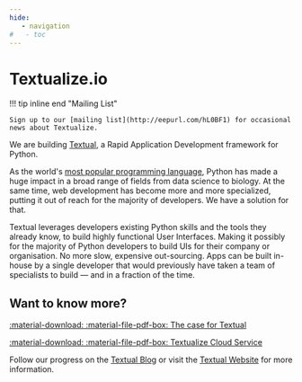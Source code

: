 ```yaml
---
hide:
   - navigation
#   - toc
---
```



# Textualize.io


!!! tip inline end "Mailing List"

    Sign up to our [mailing list](http://eepurl.com/hL0BF1) for occasional news about Textualize.

We are building [Textual](projects.md#textual), a Rapid Application Development framework for Python.

As the world's [most popular programming language](https://www.tiobe.com/tiobe-index/), Python has made a huge impact in a broad range of fields from data science to biology. At the same time, web development has become more and more specialized, putting it out of reach for the majority of developers. We have a solution for that.

Textual leverages developers existing Python skills and the tools they already know, to build highly functional User Interfaces. Making it possibly for the majority of Python developers to build UIs for their company or organisation. No more slow, expensive out-sourcing. Apps can be built in-house by a single developer that would previously have taken a team of specialists to build &mdash; and in a fraction of the time.


## Want to know more?

[:material-download: :material-file-pdf-box: The case for Textual](./files/The%20case%20for%20Textual%20-%20Google%20Docs.pdf)

[:material-download: :material-file-pdf-box: Textualize Cloud Service](./files/Textual%20Cloud%20Service%20-%20Google%20Docs.pdf)

Follow our progress on the [Textual Blog](https://textual.textualize.io/blog/) or visit the [Textual Website](https://textual.textualize.io/) for more information.

